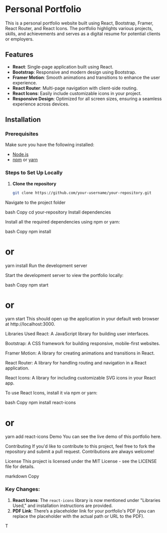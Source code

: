 # Personal Portfolio

This is a personal portfolio website built using React, Bootstrap, Framer, React Router, and React Icons. The portfolio highlights various projects, skills, and achievements and serves as a digital resume for potential clients or employers.

## Features

- **React**: Single-page application built using React.
- **Bootstrap**: Responsive and modern design using Bootstrap.
- **Framer Motion**: Smooth animations and transitions to enhance the user experience.
- **React Router**: Multi-page navigation with client-side routing.
- **React Icons**: Easily include customizable icons in your project.
- **Responsive Design**: Optimized for all screen sizes, ensuring a seamless experience across devices.

## Installation

### Prerequisites

Make sure you have the following installed:

- [Node.js](https://nodejs.org/)
- [npm](https://npmjs.com/) or [yarn](https://yarnpkg.com/)

### Steps to Set Up Locally

1. **Clone the repository**

   ```bash
   git clone https://github.com/your-username/your-repository.git
Navigate to the project folder

bash
Copy
cd your-repository
Install dependencies

Install all the required dependencies using npm or yarn:

bash
Copy
npm install
# or
yarn install
Run the development server

Start the development server to view the portfolio locally:

bash
Copy
npm start
# or
yarn start
This should open up the application in your default web browser at http://localhost:3000.


Libraries Used
React: A JavaScript library for building user interfaces.

Bootstrap: A CSS framework for building responsive, mobile-first websites.

Framer Motion: A library for creating animations and transitions in React.

React Router: A library for handling routing and navigation in a React application.

React Icons: A library for including customizable SVG icons in your React app.

To use React Icons, install it via npm or yarn:

bash
Copy
npm install react-icons
# or
yarn add react-icons
Demo
You can see the live demo of this portfolio here.

Contributing
If you'd like to contribute to this project, feel free to fork the repository and submit a pull request. Contributions are always welcome!

License
This project is licensed under the MIT License - see the LICENSE file for details.

markdown
Copy

### Key Changes:
1. **React Icons**: The `react-icons` library is now mentioned under "Libraries Used," and installation instructions are provided.
2. **PDF Link**: There’s a placeholder link for your portfolio's PDF (you can replace the placeholder with the actual path or URL to the PDF).


T



